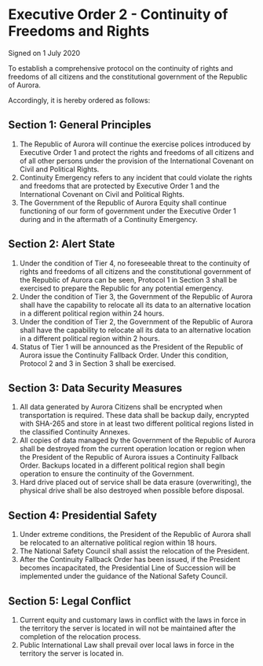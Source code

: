 # Executive Order 2 - Continuity of Freedoms and Rights

Signed on 1 July 2020

To establish a comprehensive protocol on the continuity of rights and freedoms of all citizens and the constitutional government of the Republic of Aurora.

Accordingly, it is hereby ordered as follows:

## Section 1: General Principles

1. The Republic of Aurora will continue the exercise polices introduced by Executive Order 1 and protect the rights and freedoms of all citizens and of all other persons under the provision of the International Covenant on Civil and Political Rights.
2. Continuity Emergency refers to any incident that could violate the rights and freedoms that are protected by Executive Order 1 and the International Covenant on Civil and Political Rights.
3. The Government of the Republic of Aurora Equity shall continue functioning of our form of government under the Executive Order 1 during and in the aftermath of a Continuity Emergency.

## Section 2: Alert State

1. Under the condition of Tier 4, no foreseeable threat to the continuity of rights and freedoms of all citizens and the constitutional government of the Republic of Aurora can be seen, Protocol 1 in Section 3 shall be exercised to prepare the Republic for any potential emergency.
2. Under the condition of Tier 3, the Government of the Republic of Aurora shall have the capability to relocate all its data to an alternative location in a different political region within 24 hours.
3. Under the condition of Tier 2, the Government of the Republic of Aurora shall have the capability to relocate all its data to an alternative location in a different political region within 2 hours.
4. Status of Tier 1 will be announced as the President of the Republic of Aurora issue the Continuity Fallback Order. Under this condition, Protocol 2 and 3 in Section 3 shall be exercised.

## Section 3: Data Security Measures

1. All data generated by Aurora Citizens shall be encrypted when transportation is required. These data shall be backup daily, encrypted with SHA-265 and store in at least two different political regions listed in the classified Continuity Annexes.
2. All copies of data managed by the Government of the Republic of Aurora shall be destroyed from the current operation location or region when the President of the Republic of Aurora issues a Continuity Fallback Order. Backups located in a different political region shall begin operation to ensure the continuity of the Government.
3. Hard drive placed out of service shall be data erasure (overwriting), the physical drive shall be also destroyed when possible before disposal.

## Section 4: Presidential Safety

1. Under extreme conditions, the President of the Republic of Aurora shall be relocated to an alternative political region within 18 hours.
2. The National Safety Council shall assist the relocation of the President.
3. After the Continuity Fallback Order has been issued, if the President becomes incapacitated, the Presidential Line of Succession will be implemented under the guidance of the National Safety Council.

## Section 5: Legal Conflict

1. Current equity and customary laws in conflict with the laws in force in the territory the server is located in will not be maintained after the completion of the relocation process.
2. Public International Law shall prevail over local laws in force in the territory the server is located in.
